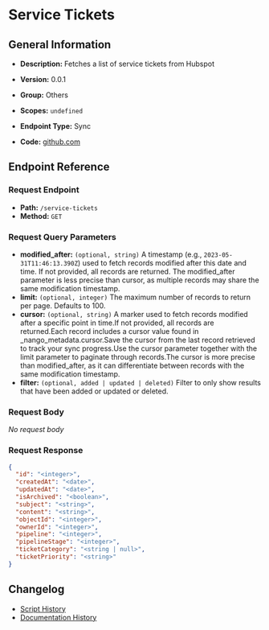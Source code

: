 # Service Tickets

## General Information

- **Description:** Fetches a list of service tickets from Hubspot

- **Version:** 0.0.1
- **Group:** Others
- **Scopes:** `undefined`
- **Endpoint Type:** Sync
- **Code:** [github.com](https://github.com/NangoHQ/integration-templates/tree/main/integrations/hubspot/syncs/service-tickets.ts)


## Endpoint Reference

### Request Endpoint

- **Path:** `/service-tickets`
- **Method:** `GET`

### Request Query Parameters

- **modified_after:** `(optional, string)` A timestamp (e.g., `2023-05-31T11:46:13.390Z`) used to fetch records modified after this date and time. If not provided, all records are returned. The modified_after parameter is less precise than cursor, as multiple records may share the same modification timestamp.
- **limit:** `(optional, integer)` The maximum number of records to return per page. Defaults to 100.
- **cursor:** `(optional, string)` A marker used to fetch records modified after a specific point in time.If not provided, all records are returned.Each record includes a cursor value found in _nango_metadata.cursor.Save the cursor from the last record retrieved to track your sync progress.Use the cursor parameter together with the limit parameter to paginate through records.The cursor is more precise than modified_after, as it can differentiate between records with the same modification timestamp.
- **filter:** `(optional, added | updated | deleted)` Filter to only show results that have been added or updated or deleted.

### Request Body

_No request body_

### Request Response

```json
{
  "id": "<integer>",
  "createdAt": "<date>",
  "updatedAt": "<date>",
  "isArchived": "<boolean>",
  "subject": "<string>",
  "content": "<string>",
  "objectId": "<integer>",
  "ownerId": "<integer>",
  "pipeline": "<integer>",
  "pipelineStage": "<integer>",
  "ticketCategory": "<string | null>",
  "ticketPriority": "<string>"
}
```

## Changelog

- [Script History](https://github.com/NangoHQ/integration-templates/commits/main/integrations/hubspot/syncs/service-tickets.ts)
- [Documentation History](https://github.com/NangoHQ/integration-templates/commits/main/integrations/hubspot/syncs/service-tickets.md)

<!-- END  GENERATED CONTENT -->

